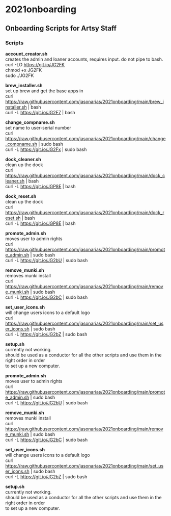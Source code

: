 # 2021onboarding  

Onboarding Scripts for Artsy Staff
---------------  
    
### Scripts
**account_creator.sh**  
  creates the admin and loaner accounts, requires input. do not pipe to bash.  
  curl -LO https://git.io/JG2FK  
  chmod +x JG2FK  
  sudo ./JG2FK
    
**brew_installer.sh**   
  set up brew and get the base apps in  
  curl https://raw.githubusercontent.com/jasonarias/2021onboarding/main/brew_installer.sh | bash  
  curl -L https://git.io/JG2F7 | bash
    
**change_compname.sh**   
  set name to user-serial number  
  curl https://raw.githubusercontent.com/jasonarias/2021onboarding/main/change_compname.sh | sudo bash  
  curl -L https://git.io/JG2Fx | sudo bash
    
**dock_cleaner.sh**   
  clean up the dock   
  curl https://raw.githubusercontent.com/jasonarias/2021onboarding/main/dock_cleaner.sh | bash  
  curl -L https://git.io/JGP8E | bash     
    
**dock_reset.sh**   
  clean up the dock   
  curl https://raw.githubusercontent.com/jasonarias/2021onboarding/main/dock_reset.sh | bash  
  curl -L https://git.io/JGP8E | bash     
    
**promote_admin.sh**   
  moves user to admin rights  
  curl https://raw.githubusercontent.com/jasonarias/2021onboarding/main/promote_admin.sh | sudo bash  
  curl -L https://git.io/JG2bU | sudo bash
    
**remove_munki.sh**   
  removes munki install  
  curl https://raw.githubusercontent.com/jasonarias/2021onboarding/main/remove_munki.sh | sudo bash  
  curl -L https://git.io/JG2bC | sudo bash
    
**set_user_icons.sh**  
  will change users icons to a default logo  
  curl https://raw.githubusercontent.com/jasonarias/2021onboarding/main/set_user_icons.sh | sudo bash  
  curl -L https://git.io/JG2bZ | sudo bash

**setup.sh**  
  currently not working.  
  should be used as a conductor for all the other scripts and use them in the right order in order  
  to set up a new computer. 
    
**promote_admin.sh**   
  moves user to admin rights  
  curl https://raw.githubusercontent.com/jasonarias/2021onboarding/main/promote_admin.sh | sudo bash  
  curl -L https://git.io/JG2bU | sudo bash
    
**remove_munki.sh**   
  removes munki install  
  curl https://raw.githubusercontent.com/jasonarias/2021onboarding/main/remove_munki.sh | sudo bash  
  curl -L https://git.io/JG2bC | sudo bash
    
**set_user_icons.sh**  
  will change users icons to a default logo  
  curl https://raw.githubusercontent.com/jasonarias/2021onboarding/main/set_user_icons.sh | sudo bash  
  curl -L https://git.io/JG2bZ | sudo bash

**setup.sh**  
  currently not working.  
  should be used as a conductor for all the other scripts and use them in the right order in order  
  to set up a new computer. 
    

